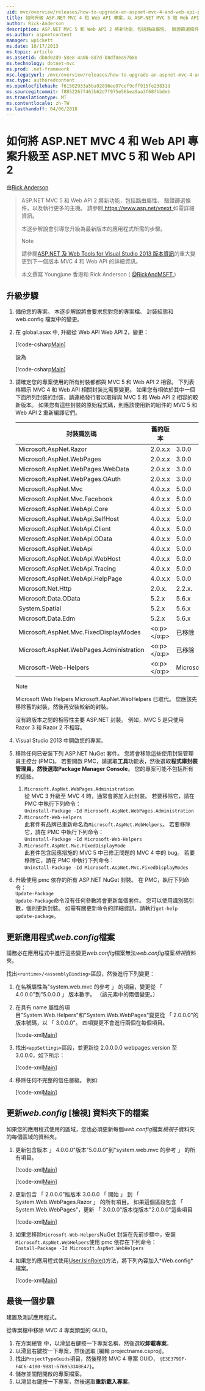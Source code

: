 ```yaml
---
uid: mvc/overview/releases/how-to-upgrade-an-aspnet-mvc-4-and-web-api-project-to-aspnet-mvc-5-and-web-api-2
title: 如何升級 ASP.NET MVC 4 和 Web API 專案，以 ASP.NET MVC 5 和 Web API 2 |Microsoft 文件
author: Rick-Anderson
description: ASP.NET MVC 5 和 Web API 2 將新功能，包括路由屬性、 驗證篩選條件，以及執行更多的主機。
ms.author: aspnetcontent
manager: wpickett
ms.date: 10/17/2013
ms.topic: article
ms.assetid: db0d02d9-58e8-4a0b-8d7d-b8df8ea97b88
ms.technology: dotnet-mvc
ms.prod: .net-framework
msc.legacyurl: /mvc/overview/releases/how-to-upgrade-an-aspnet-mvc-4-and-web-api-project-to-aspnet-mvc-5-and-web-api-2
msc.type: authoredcontent
ms.openlocfilehash: f61502933a5ba92896ee97cef9cff915fe23831d
ms.sourcegitcommit: f8852267f463b62d7f975e56bea9aa3f68fbbdeb
ms.translationtype: MT
ms.contentlocale: zh-TW
ms.lasthandoff: 04/06/2018
---
```

<a name="how-to-upgrade-an-aspnet-mvc-4-and-web-api-project-to-aspnet-mvc-5-and-web-api-2"></a>如何將 ASP.NET MVC 4 和 Web API 專案升級至 ASP.NET MVC 5 和 Web API 2
====================
由[Rick Anderson](https://github.com/Rick-Anderson)

> ASP.NET MVC 5 和 Web API 2 將新功能，包括路由屬性、 驗證篩選條件，以及執行更多的主機。 請參閱[ https://www.asp.net/vnext ](https://www.asp.net/core)如需詳細資訊。
> 
> 本逐步解說會引導您升級為最新版本的應用程式所需的步驟。  
> 
> > [!NOTE]
> > 請參閱[ASP.NET 及 Web Tools for Visual Studio 2013 版本資訊](../../../visual-studio/overview/2013/release-notes.md)的重大變更到下一個版本 MVC 4 和 Web API 的詳細資訊。
> 
>   
> 
> 本文撰寫 Youngjune 香港和 Rick Anderson ( [ @RickAndMSFT ](https://twitter.com/#!/RickAndMSFT) )


## <a name="upgrade-steps"></a>升級步驟

1. 備份您的專案。 本逐步解說將會要求您對您的專案檔、 封裝組態和 web.config 檔案中的變更。
2. 在 global.asax 中, 升級從 Web API Web API 2，變更：

    [!code-csharp[Main](how-to-upgrade-an-aspnet-mvc-4-and-web-api-project-to-aspnet-mvc-5-and-web-api-2/samples/sample1.cs)]

   設為

    [!code-csharp[Main](how-to-upgrade-an-aspnet-mvc-4-and-web-api-project-to-aspnet-mvc-5-and-web-api-2/samples/sample2.cs)]
3. 請確定您的專案使用的所有封裝都都與 MVC 5 和 Web API 2 相容。 下列表格顯示 MVC 4 和 Web API 相關封裝比需要變更。 如果您有相依於其中一個下面所列封裝的封裝，請連絡發行者以取得與 MVC 5 和 Web API 2 相容的較新版本。 如果您有這些封裝的原始程式碼，則應該使用新的組件的 MVC 5 和 Web API 2 重新編譯它們。   

    | **封裝識別碼** | **舊的版本** | **新的版本** |
    | --- | --- | --- |
    | Microsoft.AspNet.Razor | 2.0.x.x | 3.0.0 |
    | Microsoft.AspNet.WebPages | 2.0.x.x | 3.0.0 |
    | Microsoft.AspNet.WebPages.WebData | 2.0.x.x | 3.0.0 |
    | Microsoft.AspNet.WebPages.OAuth | 2.0.x.x | 3.0.0 |
    | Microsoft.AspNet.Mvc | 4.0.x.x | 5.0.0 |
    | Microsoft.AspNet.Mvc.Facebook | 4.0.x.x | 5.0.0 |
    | Microsoft.AspNet.WebApi.Core | 4.0.x.x | 5.0.0 |
    | Microsoft.AspNet.WebApi.SelfHost | 4.0.x.x | 5.0.0 |
    | Microsoft.AspNet.WebApi.Client | 4.0.x.x | 5.0.0 |
    | Microsoft.AspNet.WebApi.OData | 4.0.x.x | 5.0.0 |
    | Microsoft.AspNet.WebApi | 4.0.x.x | 5.0.0 |
    | Microsoft.AspNet.WebApi.WebHost | 4.0.x.x | 5.0.0 |
    | Microsoft.AspNet.WebApi.Tracing | 4.0.x.x | 5.0.0 |
    | Microsoft.AspNet.WebApi.HelpPage | 4.0.x.x | 5.0.0 |
    | Microsoft.Net.Http | 2.0.x. | 2.2.x. |
    | Microsoft.Data.OData | 5.2.x | 5.6.x |
    | System.Spatial | 5.2.x | 5.6.x |
    | Microsoft.Data.Edm | 5.2.x | 5.6.x |
    | Microsoft.AspNet.Mvc.FixedDisplayModes | <o:p> </o:p> | 已移除 |
    | Microsoft.AspNet.WebPages.Administration | <o:p> </o:p> | 已移除 |
    | Microsoft-Web-Helpers | <o:p> </o:p> | Microsoft.AspNet.WebHelpers |

    > [!NOTE]
    > Microsoft Web Helpers Microsoft.AspNet.WebHelpers 已取代。 您應該先移除舊的封裝，然後再安裝較新的封裝。   
    >   
    > 沒有跨版本之間的相容性主要 ASP.NET 封裝。 例如，MVC 5 是只使用 Razor 3 和 Razor 2 不相容。
4. Visual Studio 2013 中開啟您的專案。
5. 移除任何已安裝下列 ASP.NET NuGet 套件。 您將會移除這些使用封裝管理員主控台 (PMC)。 若要開啟 PMC，請選取**工具**功能表，然後選取**程式庫封裝管理員，**然後選取**Package Manager Console**。 您的專案可能不包括所有的這些。

    1. `Microsoft.AspNet.WebPages.Administration`  
   從 MVC 3 升級至 MVC 4 時，通常會將加入此封裝。 若要移除它，請在 PMC 中執行下列命令：  
        `Uninstall-Package -Id Microsoft.AspNet.WebPages.Administration`
    2. `Microsoft-Web-Helpers`   
   此套件有品牌已重新命名為`Microsoft.AspNet.WebHelpers`。 若要移除它，請在 PMC 中執行下列命令：  
        `Uninstall-Package -Id Microsoft-Web-Helpers`
    3. `Microsoft.AspNet.Mvc.FixedDisplayMode`  
   此套件包含因應措施的 MVC 5 中已修正問題的 MVC 4 中的 bug。 若要移除它，請在 PMC 中執行下列命令：  
        `Uninstall-Package -Id Microsoft.AspNet.Mvc.FixedDisplayModes`
6. 升級使用 pmc 依存的所有 ASP.NET NuGet 封裝。 在 PMC，執行下列命令：  
    `Update-Package`  
   `Update-Package`命令沒有任何參數將會更新每個套件。 您可以使用識別碼引數，個別更新封裝。 如需有關更新命令的詳細資訊，請執行`get-help update-package`。

## <a name="update-the-application-webconfig-file"></a>更新應用程式*web.config*檔案

請務必在應用程式中進行這些變更*web.config*檔案無法*web.config*檔案*檢視*資料夾。

找出`<runtime>/<assemblyBinding>`區段，然後進行下列變更：

1. 在名稱屬性為"system.web.mvc 的參考 」 的項目，變更從 「 4.0.0.0"到"5.0.0.0 」 版本數字。 （該元素中的兩個變更。）
2. 在具有 name 屬性的項目&quot;System.Web.Helpers"和&quot;System.Web.WebPages&quot;變更從 「 2.0.0.0"的版本號碼，以 「 3.0.0.0"。 四項變更不會進行兩個在每個項目。

    [!code-xml[Main](how-to-upgrade-an-aspnet-mvc-4-and-web-api-project-to-aspnet-mvc-5-and-web-api-2/samples/sample3.xml?highlight=6,10,14)]
3. 找出`<appSettings>`區段，並更新從 2.0.0.0.0 webpages:version 至 3.0.0.0，如下所示：

    [!code-xml[Main](how-to-upgrade-an-aspnet-mvc-4-and-web-api-project-to-aspnet-mvc-5-and-web-api-2/samples/sample4.xml?highlight=2)]
4. 移除任何不完整的信任層級。 例如: 

    [!code-xml[Main](how-to-upgrade-an-aspnet-mvc-4-and-web-api-project-to-aspnet-mvc-5-and-web-api-2/samples/sample5.xml?highlight=2)]

## <a name="update-the-webconfig-files-under-the-views-folder"></a>更新*web.config* [檢視] 資料夾下的檔案

如果您的應用程式使用的區域，您也必須更新每個*web.config*檔案*檢視*子資料夾的每個區域的資料夾。

1. 更新包含版本 」 4.0.0.0"版本"5.0.0.0"到"system.web.mvc 的參考 」 的所有項目。  

    [!code-xml[Main](how-to-upgrade-an-aspnet-mvc-4-and-web-api-project-to-aspnet-mvc-5-and-web-api-2/samples/sample6.xml?highlight=2)]

    [!code-xml[Main](how-to-upgrade-an-aspnet-mvc-4-and-web-api-project-to-aspnet-mvc-5-and-web-api-2/samples/sample7.xml?highlight=4-6,8)]
2. 更新包含 「 2.0.0.0"版版本 3.0.0.0 「 開始 」 到 「 System.Web.WebPages.Razor 」 的所有項目。 如果這個區段包含 「 System.Web.WebPages"，更新 「 3.0.0.0"版本從版本"2.0.0.0"這些項目  

    [!code-xml[Main](how-to-upgrade-an-aspnet-mvc-4-and-web-api-project-to-aspnet-mvc-5-and-web-api-2/samples/sample8.xml?highlight=3-5)]
3. 如果您移除`Microsoft-Web-Helpers`NuGet 封裝在先前步驟中，安裝`Microsoft.AspNet.WebHelpers`使用 pmc 依存在下列命令：  
    `Install-Package -Id Microsoft.AspNet.WebHelpers`
4. 如果您的應用程式使用[User.IsInRole()](https://msdn.microsoft.com/en-us/library/system.web.security.roleprincipal.isinrole(v=vs.110).aspx)方法，將下列內容加入*Web.config*檔案。

    [!code-xml[Main](how-to-upgrade-an-aspnet-mvc-4-and-web-api-project-to-aspnet-mvc-5-and-web-api-2/samples/sample9.xml)]

## <a name="final-steps"></a>最後一個步驟

建置及測試應用程式。

從專案檔中移除 MVC 4 專案類型的 GUID。

1. 在方案總管 中，以滑鼠右鍵按一下專案名稱，然後選取**卸載專案**。
2. 以滑鼠右鍵按一下專案，然後選取 [編輯 projectname.csproj]。
3. 找出`ProjectTypeGuids`項目，然後移除 MVC 4 專案 GUID， `{E3E379DF-F4C6-4180-9B81-6769533ABE47}`。
4. 儲存並關閉開啟的專案檔案。
5. 以滑鼠右鍵按一下專案，然後選取**重新載入專案**。
